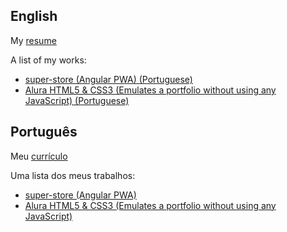 ## English

My [resume](https://axell-brendow.github.io/resume/)

A list of my works:

- [super-store (Angular PWA) (Portuguese)](https://axell-brendow.github.io/super-store/)
- [Alura HTML5 & CSS3 (Emulates a portfolio without using any JavaScript) (Portuguese)](https://axell-brendow.github.io/html5-css3-ii-alura/)


## Português

Meu [currículo](https://axell-brendow.github.io/resume/)

Uma lista dos meus trabalhos:

- [super-store (Angular PWA)](https://axell-brendow.github.io/super-store/)
- [Alura HTML5 & CSS3 (Emulates a portfolio without using any JavaScript)](https://axell-brendow.github.io/html5-css3-ii-alura/)

